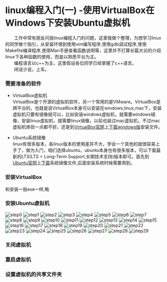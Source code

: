 # linux编程入门(一) -使用VirtualBox在Windows下安装Ubuntu虚拟机

&ensp;&ensp;&ensp;&ensp;工作中常有朋友问我linux编程入门的问题，这里我做个整理，为想学习linux的同学做个指引，从安装环境到使用vim编写程序,使用gdb调试程序,使用Makefile编译程序,使用Man手册查看函数说明等，这里并不打算长篇大论的介绍linux下各种函数的使用，而是以熟悉平台为主。  
&ensp;&ensp;&ensp;&ensp;编程语言以c++为主，这里假设各位同学已经掌握了c\++语言。  
&ensp;&ensp;&ensp;&ensp;闲话少说，上车。  

### 需要准备的软件
* VirtualBox虚拟机  
VirtualBox是个开源的虚拟机软件，另一个常用的是VMware。VirtualBox是跨平台的，也就是说VirtualBox本身可以安装在windows,linux,mac下，安装虚拟机只要有镜像就可以，比如安装windows虚拟机，就需要windows镜像，安装linux虚拟机，就需要linux镜像，以前也装过mac虚拟机，不过mac虚拟机体验一点都不好。还是到[VirtualBox官网](https://www.virtualbox.org/wiki/Downloads)上[下载windows版](https://download.virtualbox.org/virtualbox/6.0.4/VirtualBox-6.0.4-128413-Win.exe)安装文件。

* Ubuntu系统镜像  
linux有很多版本，各linux版本的使用差异不大，学会一个其他的就很容易上手了，做为入门，咱们选择ubuntu，ubuntu本身也有很多版本，可以下载最新的LTS(LTS = Long-Term Support,长期技术支持)版本即可。首先到[Ubuntu官网](https://www.ubuntu.com/download/desktop)上[下载](http://mirrors.njupt.edu.cn/ubuntu-releases/18.04.2/ubuntu-18.04.2-desktop-amd64.iso)系统镜像文件,后面安装系统时候需要用到。 

### 安装VirtualBox
和安装一般exe一样,略

### 安装Ubuntu虚拟机
![step0](../image/virtualbox/virtualbox_0.png)
![step1](../image/virtualbox/virtualbox_1.png)
![step2](../image/virtualbox/virtualbox_2.png)
![step3](../image/virtualbox/virtualbox_3.png)
![step4](../image/virtualbox/virtualbox_4.png)
![step5](../image/virtualbox/virtualbox_5.png)
![step6](../image/virtualbox/virtualbox_6.png)
![step7](../image/virtualbox/virtualbox_7.png)
![step8](../image/virtualbox/virtualbox_8.png)
![step9](../image/virtualbox/virtualbox_9.png)
![step10](../image/virtualbox/virtualbox_10.png)
![step11](../image/virtualbox/virtualbox_11.png)
![step12](../image/virtualbox/virtualbox_12.png)
![step13](../image/virtualbox/virtualbox_13.png)
![step14](../image/virtualbox/virtualbox_14.png)
![step15](../image/virtualbox/virtualbox_15.png)
![step16](../image/virtualbox/virtualbox_16.png)
![step17](../image/virtualbox/virtualbox_17.png)
![step18](../image/virtualbox/virtualbox_18.png)
![step19](../image/virtualbox/virtualbox_19.png)
![step20](../image/virtualbox/virtualbox_20.png)
![step21](../image/virtualbox/virtualbox_21.png)
![step22](../image/virtualbox/virtualbox_22.png)
![step23](../image/virtualbox/virtualbox_23.png)
![step24](../image/virtualbox/virtualbox_24.png)
![step25](../image/virtualbox/virtualbox_25.png)
![step26](../image/virtualbox/virtualbox_26.png)
![step27](../image/virtualbox/virtualbox_27.png)
![step28](../image/virtualbox/virtualbox_28.png)
![step29](../image/virtualbox/virtualbox_29.png)

### 关闭虚拟机


### 重启虚拟机


### 设置虚拟机的共享文件夹
